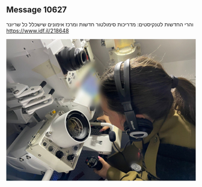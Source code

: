 ## Message 10627

והרי החדשות לטנקיסטים:
מדריכות סימולטור חדשות ומרכז אימונים שישכלל כל שריונר
https://www.idf.il/218648

![Photo](10627/10627_photo.jpg)

